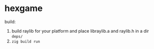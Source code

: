 # hexgame

build:

1. build raylib for your platform and place libraylib.a and raylib.h in a dir `deps/`
2. `zig build run`
